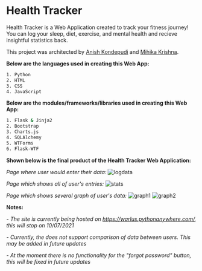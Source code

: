 # Health Tracker

Health Tracker is a Web Application created to track your fitness journey! You can log your sleep, diet, exercise, and mental health and recieve insightful statistics back.

This project was architected by [Anish Kondepudi](https://github.com/anish-kondepudi) and [Mihika Krishna](https://https://github.com/kombuchan).

__Below are the languages used in creating this Web App:__

```bash
1. Python
2. HTML
3. CSS
4. JavaScript
```

__Below are the modules/frameworks/libraries used in creating this Web App:__
```bash
1. Flask & Jinja2
2. Bootstrap
3. Charts.js
4. SQLAlchemy
5. WTForms
6. Flask-WTF
```

__Shown below is the final product of the Health Tracker Web Application:__

_Page where user would enter their data:_
![logdata](https://user-images.githubusercontent.com/72046642/124823716-5ef81500-df26-11eb-969f-33635daf68fb.PNG)

_Page which shows all of user's entries:_
![stats](https://user-images.githubusercontent.com/72046642/124823697-5bfd2480-df26-11eb-890f-6b8f4ad35ad1.PNG)

_Page which shows several graph of user's data:_
![graph1](https://user-images.githubusercontent.com/72046642/124823731-61f30580-df26-11eb-814b-8c973c553102.PNG)
![graph2](https://user-images.githubusercontent.com/72046642/124823723-60c1d880-df26-11eb-9142-76254b69d841.PNG)

**Notes:**

_- The site is currently being hosted on https://warlus.pythonanywhere.com/, this will stop on 10/07/2021_

_- Currently, the does not support comparison of data between users. This may be added in future updates_

_- At the moment there is no functionality for the "forgot password" button, this will be fixed in future updates_

